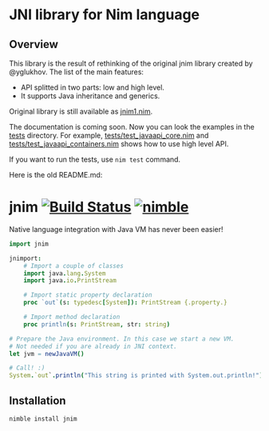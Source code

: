 JNI library for Nim language
======================================

Overview
--------

This library is the result of rethinking of the original jnim library created by @yglukhov.
The list of the main features:

* API splitted in two parts: low and high level.
* It supports Java inheritance and generics.

Original library is still available as [jnim1.nim](jnim1.nim).

The documentation is coming soon. Now you can look the examples in the [tests](tests) directory.
For example, [tests/test_javaapi_core.nim](tests/test_javaapi_core.nim) and [tests/test_javaapi_containers.nim](tests/test_javaapi_containers.nim)
shows how to use high level API.

If you want to run the tests, use ``nim test`` command.

Here is the old README.md:

# jnim [![Build Status](https://semaphoreci.com/api/v1/projects/0d22c364-1d81-4f38-8ba9-c440e1b6cd64/611216/badge.svg)](https://semaphoreci.com/yglukhov/jnim) [![nimble](https://raw.githubusercontent.com/yglukhov/nimble-tag/master/nimble.png)](https://github.com/yglukhov/nimble-tag)

Native language integration with Java VM has never been easier!
```nim
import jnim

jnimport:
    # Import a couple of classes
    import java.lang.System
    import java.io.PrintStream

    # Import static property declaration
    proc `out`(s: typedesc[System]): PrintStream {.property.}

    # Import method declaration
    proc println(s: PrintStream, str: string)

# Prepare the Java environment. In this case we start a new VM.
# Not needed if you are already in JNI context.
let jvm = newJavaVM()

# Call! :)
System.`out`.println("This string is printed with System.out.println!")
```

## Installation
```sh
nimble install jnim
```
